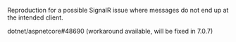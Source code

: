 Reproduction for a possible SignalR issue where messages do not end up at the intended client.

dotnet/aspnetcore#48690 (workaround available, will be fixed in 7.0.7)
